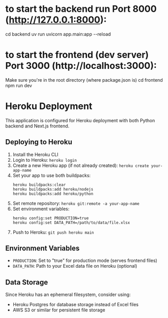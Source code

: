 # to start  the backend run Port 8000 (http://127.0.0.1:8000):
cd backend
uv run uvicorn app.main:app --reload

# to start the frontend (dev server) Port 3000 (http://localhost:3000):
Make sure you're in the root directory (where package.json is)
cd frontend
npm run dev

# Heroku Deployment
This application is configured for Heroku deployment with both Python backend and Next.js frontend.

## Deploying to Heroku
1. Install the Heroku CLI
2. Login to Heroku: `heroku login`
3. Create a new Heroku app (if not already created): `heroku create your-app-name`
4. Set your app to use both buildpacks:
   ```
   heroku buildpacks:clear
   heroku buildpacks:add heroku/nodejs
   heroku buildpacks:add heroku/python
   ```
5. Set remote repository: `heroku git:remote -a your-app-name`
6. Set environment variables:
   ```
   heroku config:set PRODUCTION=true
   heroku config:set DATA_PATH=/path/to/data/file.xlsx
   ```
7. Push to Heroku: `git push heroku main`

## Environment Variables
- `PRODUCTION`: Set to "true" for production mode (serves frontend files)
- `DATA_PATH`: Path to your Excel data file on Heroku (optional)

## Data Storage
Since Heroku has an ephemeral filesystem, consider using:
- Heroku Postgres for database storage instead of Excel files
- AWS S3 or similar for persistent file storage



